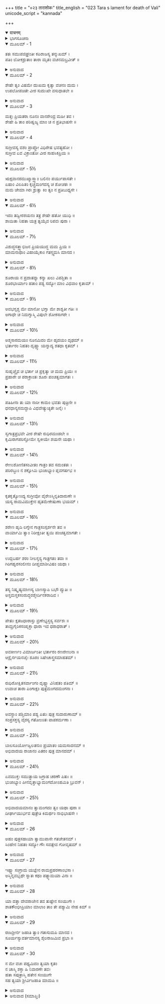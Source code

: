 +++
title = "०२३ ताराशोकः"
title_english = "023 Tara s lament for death of Vali"
unicode_script = "kannada"

+++
<details open><summary>वाचनम्</summary>

<div class="audioEmbed"  caption="श्रीराम-हरिसीताराममूर्ति-घनपाठिभ्यां वचनम्" src="https://archive.org/download/Ramayana-recitation-Sriram-harisItArAmamUrti-Ghanapaati-v2/Kanda_4/Kanda_4_KSK-023-Tharayaha_Shokaha.mp3"></div>
</details>



<details><summary>ಭಾಗಸೂಚನಾ</summary>

ತಾರೆಯ ವಿಲಾಪ
</details>

<details open><summary>ಮೂಲಮ್ - 1</summary>

ತತಃ ಸಮುಪಜಿಘ್ರಂತೀ ಕಪಿರಾಜಸ್ಯ ತನ್ಮುಖಮ್ ।  
ಪತಿಂ ಲೋಕಶ್ರುತಾಂ ತಾರಾ ಮೃತಂ ವಚನಮಬ್ರವೀತ್ ॥
</details>

<details><summary>ಅನುವಾದ</summary>

ಆಗ ವಾನರರಾಜನ ಮುಖವನ್ನು ಆಘ್ರಾಣಿಸುತ್ತಾ ಲೋಕವಿಖ್ಯಾತ ತಾರೆಯು ಅಳುತ್ತಾ ತನ್ನ ಪತಿಯಲ್ಲಿ ಈ ಪ್ರಕಾರ ಹೇಳಿದಳು.॥1॥
</details>

<details open><summary>ಮೂಲಮ್ - 2</summary>

ಶೇಷೇ ತ್ವಂ ವಿಷಮೇ ದುಃಖಮ ಕೃತ್ವಾ ವಚನಂ ಮಮ ।  
ಉಪಲೋಪಚಿತೇ ವೀರ ಸುದುಃಖೇ ವಸುಧಾತಲೇ ॥
</details>

<details><summary>ಅನುವಾದ</summary>

ವೀರ! ನೀವು ನನ್ನ ಮಾತನ್ನು ಕೇಳಲಿಲ್ಲ. ಈಗ ಕಲ್ಲುಗಳು ತುಂಬಿದ, ಹಳ್ಳ-ತಿಟ್ಟುಗಳಿರುವ ಅತ್ಯಂತ ದುಃಖಕರವಾದ ಕಠಿಣವಾದ ನೆಲದ ಮೇಲೆ ಮಲಗಿರುವುದು ದುಃಖದಾಯಕ ಮಾತಾಗಿದೆ.॥2॥
</details>

<details open><summary>ಮೂಲಮ್ - 3</summary>

ಮತ್ತಃ ಪ್ರಿಯತರಾ ನೂನಂ ವಾನರೇಂದ್ರ ಮಹೀ ತವ ।  
ಶೇಷೇ ಹಿ ತಾಂ ಪರಿಷ್ವಜ್ಯ ಮಾಂ ಚ ನ ಪ್ರತಿಭಾಷಸೇ ॥
</details>

<details><summary>ಅನುವಾದ</summary>

ವಾನರರಾಜ! ನಿಶ್ಚಯವಾಗಿ ಈ ಪೃಥಿವಿಯು ನಿಮಗೆ ನನಗಿಂತಲೂ ಮಿಗಿಲಾಗಿ ಪ್ರಿಯವಾಗಿದೆ; ಅದರಿಂದಲೇ ನೀವು ಇದನ್ನು ಆಲಿಂಗಿಸಿ ಮಲಗಿರುವಿರಿ ಮತ್ತು ನನ್ನೊಡನೆ ಮಾತನ್ನೂ ಆಡುವುದಿಲ್ಲ.॥3॥
</details>

<details open><summary>ಮೂಲಮ್ - 4</summary>

ಸುಗ್ರೀವಸ್ಯ ವಶಂ ಪ್ರಾಪ್ತೋ ವಿಧಿರೇಷ ಭವತ್ಯಹೋ ।  
ಸುಗ್ರೀವ ಏವ ವಿಕ್ರಾಂತೋ ವೀರ ಸಾಹಸಿಕಪ್ರಿಯ ॥
</details>

<details><summary>ಅನುವಾದ</summary>

ವೀರ! ಸಾಹಸಪೂರ್ಣ ಕಾರ್ಯಗಳಲ್ಲಿ ಪ್ರೇಮವುಳ್ಳ ವಾನರರಾಜನೇ! ಈ ರಾಮರೂಪೀ ವಿಧಿಯು ಸುಗ್ರೀವನ ವಶವಾಗಿರುವುದು ಆಶ್ಚರ್ಯದ ಮಾತಾಗಿದೆ. ಆದ್ದರಿಂದ ಇನ್ನು ಈ ರಾಜ್ಯದಲ್ಲಿ ಸುಗ್ರೀವನೇ ಪರಾಕ್ರಮಿ ರಾಜನಾಗಿ ವಿರಾಜಿಸುವನು.॥4॥
</details>

<details open><summary>ಮೂಲಮ್ - 5½</summary>

ಋಕ್ಷವಾನರಮುಖ್ಯಾಸ್ತ್ವಾಂ ಬಲಿನಂ ಪರ್ಯುಪಾಸತೇ ।  
ಏಷಾಂ ವಿಲಪಿತಂ ಕೃಚ್ಛ್ರಮಂಗದಸ್ಯ ಚ ಶೋಚತಃ ॥  
ಮಮ ಚೇಮಾ ಗಿರಃ ಶ್ರುತ್ವಾ ಕಿಂ ತ್ವಂ ನ ಪ್ರತಿಬುಧ್ಯಸೇ ।
</details>

<details><summary>ಅನುವಾದ</summary>

ಪ್ರಾಣನಾಥ! ಪ್ರಧಾನ-ಪ್ರಧಾನ ಕರಡಿ ಮತ್ತು ವಾನರರು ಮಹಾವೀರನಾದ ನಿನ್ನ ಸೇವೆಯಲ್ಲಿ ಇರುವವರು ಈಗ ಬಹಳ ದುಃಖದಿಂದ ವಿಲಪಿಸುತ್ತಿರುವರು. ಮಗು ಅಂಗದನೂ ಶೋಕದಲ್ಲಿ ಮುಳುಗಿರುವನು. ಆ ವಾನರರ ದುಃಖಮಯ ವಿಲಾಪ, ಅಂಗದನ ಶೋಕೋದ್ಗಾರ ಹಾಗೂ ನನ್ನ ಈ ವಿನಯ ತುಂಬಿದ ವಾಣಿಯನ್ನು ಕೇಳಿಯೂ ನೀವು ಏಕೆ ಎಚ್ಚರಗೊಳ್ಳುವುದಿಲ್ಲ.॥5½॥
</details>

<details open><summary>ಮೂಲಮ್ - 6½</summary>

ಇದಂ ತದ್ವೀರಶಯನಂ ತತ್ರ ಶೇಷೇ ಹತೋ ಯುಧಿ ॥  
ಶಾಯಿತಾ ನಿಹತಾ ಯತ್ರ ತ್ವಯೈವ ರಿಪವಃ ಪುರಾ ।
</details>

<details><summary>ಅನುವಾದ</summary>

ಹಿಂದೆ ನೀವು ಅನೇಕ ಶತ್ರುಗಳನ್ನು ಕೊಂದು ಮಲಗಿಸಿದ ವೀರಶಯ್ಯೆಯು ಇದೇ ಆಗಿದೆ, ಆದರೆ ಇಂದು ನೀವೇ ಸ್ವತಃ ಯುದ್ಧದಲ್ಲಿ ಸತ್ತು ಇದರ ಮೇಲೆ ಮಲಗಿರುವಿರಿ.॥6½॥
</details>

<details open><summary>ಮೂಲಮ್ - 7½</summary>

ವಿಶುದ್ಧಸತ್ತ್ವಾಭಿಜನ ಪ್ರಿಯಯುದ್ಧ ಮಮ ಪ್ರಿಯ ॥  
ಮಾಮನಾಥಾಂ ವಿಹಾಯೈಕಾಂ ಗತಸ್ತ್ವಮಸಿ ಮಾನದ ।
</details>

<details><summary>ಅನುವಾದ</summary>

ವಿಶುದ್ಧ ಬಲಶಾಲಿ ಕುಲದಲ್ಲಿ ಹುಟ್ಟಿದ, ಯುದ್ಧಪ್ರಿಯ ಮತ್ತು ಬೇರೆಯವರಿಗೆ ಮಾನ ಕೊಡುವ ನನ್ನ ಪ್ರಿಯತಮನೇ! ನೀನು ಅನಾಥಳಾದ ನನ್ನೊಬ್ಬಳನ್ನೇ ಬಿಟ್ಟು ಎಲ್ಲಿಗೆ ಹೊರಟು ಹೋಗಿರುವಿರಿ.॥7½॥
</details>

<details open><summary>ಮೂಲಮ್ - 8½</summary>

ಶೂರಾಯ ನ ಪ್ರದಾತವ್ಯಾ ಕನ್ಯಾ ಖಲು ವಿಪಶ್ಚಿತಾ ॥  
ಶೂರಭಾರ್ಯಾಂ ಹತಾಂ ಪಶ್ಯ ಸದ್ಯೋ ಮಾಂ ವಿಧವಾಂ ಕೃತಾಮ್ ।
</details>

<details><summary>ಅನುವಾದ</summary>

ಬುದ್ಧಿವಂತ ಪುರುಷನು ತನ್ನ ಕನ್ಯೆಯನ್ನು ಯಾವುದೇ ಶೂರವೀರನ ಕೈಗೆ ಖಂಡಿತವಾಗಿ ಕೊಡಬಾರದು. ನೋಡು, ನಾನು ಶೂರ-ವೀರ ಪತ್ನಿಯಾದ್ದರಿಂದ ತತ್ಕಾಲ ವಿಧವೆಯಾದೆ ಮತ್ತು ಈ ಪ್ರಕಾರ ಸರ್ವಥಾ ಹತಳಾದೆ.॥8½॥
</details>

<details open><summary>ಮೂಲಮ್ - 9½</summary>

ಅವಭಗ್ನಶ್ಚ ಮೇ ಮಾನೋ ಭಗ್ನಾ ಮೇ ಶಾಶ್ವತೀ ಗತಿಃ ॥  
ಅಗಾಧೇ ಚ ನಿಮಗ್ನಾಸ್ಮಿ ವಿಪುಲೇ ಶೋಕಸಾಗರೇ ।
</details>

<details><summary>ಅನುವಾದ</summary>

ರಾಜನ ರಾಣಿಯಾಗಿದ್ದ ನನ್ನ ಅಭಿಮಾನವು ಭಂಗವಾಯಿತು. ನಿತ್ಯ-ನಿರಂತರ ಸುಖಪಡೆಯುವ ನನ್ನ ಆಸೆಯು ನಾಶವಾಯಿತು. ನಾನು ಅಗಾಧ ವಿಶಾಲ ಶೋಕ ಸಮುದ್ರದಲ್ಲಿ ಮುಳುಗಿಹೋದೆ.॥9½॥
</details>

<details open><summary>ಮೂಲಮ್ - 10½</summary>

ಅಶ್ಮಸಾರಮಯಂ ನೂನಮಿದಂ ಮೇ ಹೃದಯಂ ದೃಢಮ್ ॥  
ಭರ್ತಾರಂ ನಿಹತಂ ದೃಷ್ಟ್ವಾ ಯನ್ನಾದ್ಯ ಶತಧಾ ಕೃತಮ್ ।
</details>

<details><summary>ಅನುವಾದ</summary>

ನಿಶ್ಚಯವಾಗಿಯೂ ಈ ನನ್ನ ಹೃದಯ ಉಕ್ಕಿನದಾಗಿದೆ, ಅದರಿಂದಲೇ ನನ್ನ ಸ್ವಾಮಿಯು ಸತ್ತುಹೋಗಿರುವುದನ್ನು ನೋಡಿಯೂ ಇದು ನೂರಾರು ತುಂಡುಗಳಾಗುವುದಿಲ್ಲವಲ್ಲ.॥10½॥
</details>

<details open><summary>ಮೂಲಮ್ - 11½</summary>

ಸುಹೃಚ್ಚೈವ ಚ ಭರ್ತಾ ಚ ಪ್ರಕೃತ್ಯಾ ಚ ಮಮ ಪ್ರಿಯಃ ॥  
ಪ್ರಹಾರೇ ಚ ಪರಾಕ್ರಾಂತಃ  ಶೂರಃ ಪಂಚತ್ವಮಾಗತಃ ।
</details>

<details><summary>ಅನುವಾದ</summary>

ಅಯ್ಯೋ! ನನ್ನ ಸುಹೃದ್, ಸ್ವಾಮಿ, ಸ್ವಭಾವದಿಂದಲೇ ಪ್ರಿಯರಾಗಿದ್ದ, ಸಂಗ್ರಾಮದಲ್ಲಿ ಮಹಾ ಪರಾಕ್ರಮ ಪ್ರಕಟಪಡಿಸುವ ಶೂರವೀರನಾದವನು ಜಗತ್ತನ್ನು ಬಿಟ್ಟುಹೋದನಲ್ಲ.॥11½॥
</details>

<details open><summary>ಮೂಲಮ್ - 12½</summary>

ಪತಿಹೀನಾ ತು ಯಾ ನಾರೀ ಕಾಮಂ ಭವತು ಪುತ್ರಿಣೀ ॥  
ಧನಧಾನ್ಯಸಮದ್ಧಾಪಿ ವಿಧವೇತ್ಯುಚ್ಯತೇ ಜನೈಃ ।
</details>

<details><summary>ಅನುವಾದ</summary>

ಪತಿ ಹೀನಳಾದ ನಾರಿಯು ಪುತ್ರವತಿಯಾಗಿದ್ದರೂ, ಧನ-ಧಾನ್ಯಗಳಿಂದ ಸಂಪನ್ನಳಾಗಿದ್ದರೂ, ಜನರು ಆಕೆಯನ್ನು ವಿಧವೆ ಎಂದೇ ಹೇಳುತ್ತಾರೆ.॥12½॥
</details>

<details open><summary>ಮೂಲಮ್ - 13½</summary>

ಸ್ವಗಾತ್ರಪ್ರಭವೇ ವೀರ ಶೇಷೇ ರುಧಿರಮಂಡಲೇ ॥  
ಕೃಮಿರಾಗಪರಿಸ್ತೋಮೇ ಸ್ವಕೀಯೇ ಶಯನೇ ಯಥಾ ।
</details>

<details><summary>ಅನುವಾದ</summary>

ವೀರ! ಮೊದಲು ಇಂದ್ರಗೋಪ ಎಂಬ ಕೀಟದ ಬಣ್ಣದಿಂದ ಚಿತ್ರತವಾದ ಶಯ್ಯೆಯಲ್ಲಿ ಮಲಗುತ್ತಿದ್ದ ನೀವು ಇಂದು ತನ್ನ ಶರೀರದಿಂದಲೇ ಹರಿದ ರಕ್ತರಾಶಿಯಲ್ಲಿ ಶಯನ ಮಾಡುತ್ತಿರುವಿರಿ.॥13½॥
</details>

<details open><summary>ಮೂಲಮ್ - 14½</summary>

ರೇಣುಶೋಣಿತಸಂವೀತಂ ಗಾತ್ರಂ ತವ ಸಮಂತತಃ ।  
ಪರಿರಬ್ಧುಂ ನ ಶಕ್ನೋಮಿ ಭುಜಾಭ್ಯಾಂ ಪ್ಲವಗರ್ಷಭ ॥
</details>

<details><summary>ಅನುವಾದ</summary>

ವಾನರ ಶ್ರೇಷ್ಠ! ನಿಮ್ಮ ಶರೀರ ವೆಲ್ಲ ಧೂಳು-ರಕ್ತದಿಂದ ತೊಯ್ದು ಹೋಗಿದೆ; ಅದರಿಂದ ನಾನು ನನ್ನ ಎರಡೂ ಭುಜಗಳಿಂದ ನಿಮ್ಮನ್ನು ಆಲಿಂಗಿಸಿಕೊಳ್ಳದಾಗಿದ್ದೇನೆ.॥14½॥
</details>

<details open><summary>ಮೂಲಮ್ - 15½</summary>

ಕೃತಕೃತ್ಯೋಽದ್ಯ ಸುಗ್ರೀವೋ ವೈರೇಽಸ್ಮಿನ್ನತಿದಾರುಣೇ ॥  
ಯಸ್ಯ ರಾಮವಿಮುಕ್ತೇನ ಹೃತಮೇಕೇಷುಣಾ ಭಯಮ್ ।
</details>

<details><summary>ಅನುವಾದ</summary>

ಈ ಅತ್ಯಂತ ಭಯಂಕರ ವೈರದಲ್ಲಿ ಇಂದು ಸುಗ್ರೀವನು ಕೃತಕೃತ್ಯನಾದನು. ಶ್ರೀರಾಮನು ಬಿಟ್ಟ ಒಂದೇ ಬಾಣದಿಂದ ಅವನ ಭಯವೆಲ್ಲ ಹೊರಟುಹೋಯಿತು.॥15½॥
</details>

<details open><summary>ಮೂಲಮ್ - 16½</summary>

ಶರೇಣ ಹೃದಿ ಲಗ್ನೇನ ಗಾತ್ರಸಂಸ್ಪರ್ಶನೇ ತವ ॥  
ವಾರ್ಯಾಮಿ ತ್ವಾಂ ನಿರೀಕ್ಷಂತೀ ತ್ವಯಿ ಪಂಚತ್ವಮಾಗತೇ ।
</details>

<details><summary>ಅನುವಾದ</summary>

ನಿಮ್ಮ ಎದೆಯಲ್ಲಿ ನಾಟಿದ ಬಾಣವು ನನಗೆ ನಿಮ್ಮ ಶರೀರವನ್ನು ಆಲಿಂಗಿಸಲು ತಡೆಯುತ್ತಿದೆ. ಇದರಿಂದ ನಿಮ್ಮ ಮೃತ್ಯುವಾದ ಬಳಿಕವೂ ನಾನು ಸುಮ್ಮನೇ ನೋಡುತ್ತಾ ಇದ್ದೇನೆ. (ನಿಮ್ಮನ್ನು ಅಪ್ಪಿಕೊಳ್ಳಲಾಗುವುದಿಲ್ಲ.॥16½॥
</details>

<details open><summary>ಮೂಲಮ್ - 17½</summary>

ಉದ್ಬಬರ್ಹ ಶರಂ ನೀಲಸ್ತಸ್ಯ ಗಾತ್ರಗತಂ ತದಾ ॥  
ಗಿರಿಗಹ್ವರಸಂಲೀನಂ ದೀಪ್ತಮಾಶೀವಿಷಂ ಯಥಾ ।
</details>

<details><summary>ಅನುವಾದ</summary>

ಆಗ ನೀಲನು ಪರ್ವತದ ಕಂದಕದಲ್ಲಿ ಅಡಗಿರುವ ಪ್ರಜ್ವಲಿತ ಮುಖವುಳ್ಳ ವಿಷಧರ ಸರ್ಪವನ್ನು ಅಲ್ಲಿಂದ ತೆಗೆದಂತೆ ವಾಲಿಯ ಶರೀರದಲ್ಲಿ ನೆಟ್ಟ ಬಾಣವನ್ನು ಕಿತ್ತುಹಾಕಿದನು.॥17½॥
</details>

<details open><summary>ಮೂಲಮ್ - 18½</summary>

ತಸ್ಯ ನಿಷ್ಕೃಷ್ಯಮಾಣಸ್ಯ ಬಾಣಸ್ಯಾಪಿ ಬಭೌ ದ್ಯುತಿಃ ॥  
ಅಸ್ತಮಸ್ತಕಸಂರುದ್ಧರಶ್ಮೇರ್ದಿನಕರಾದಿವ ।
</details>

<details><summary>ಅನುವಾದ</summary>

ವಾಲಿಯ ಶರೀರದಿಂದ ಕಿತ್ತ ಆ ಬಾಣದ ಕಾಂತಿಯು ಆಸ್ತಾಚಲದ ಶಿಖರದಲ್ಲಿ ತಡೆದ ಸೂರ್ಯನ ಪ್ರಭೆಯಂತೆ ಕಂಡುಬರುತ್ತಿತ್ತು.॥18½॥
</details>

<details open><summary>ಮೂಲಮ್ - 19½</summary>

ಪೇತುಃ ಕ್ಷತಜಧಾರಾಸ್ತು ವ್ರಣೇಭ್ಯಸ್ತಸ್ಯ ಸರ್ವಶಃ ॥  
ತಾಮ್ರಗೈರಿಕಸಂಪೃಕ್ತಾ ಧಾರಾ ಇವ ಧರಾಧರಾತ್ ।
</details>

<details><summary>ಅನುವಾದ</summary>

ಬಾಣವನ್ನು ಕಿತ್ತು ಬಿಡುತ್ತಲೇ ಪರ್ವತದಿಂದ ಹರಿಯುವ ಕೆಂಪಾದ ಗೈರಿಕಾದಿ ಧಾತುಗಳ ಧಾರೆಗಳು ಹರಿಯುತ್ತಿರುವಂತೆಯೇ ರಕ್ತದ ಧಾರೆಗಳು ಹರಿಯತೊಡಗಿದವು.॥19½॥
</details>

<details open><summary>ಮೂಲಮ್ - 20½</summary>

ಅವಕೀರ್ಣಂ ವಿಮಾರ್ಜಂತೀ ಭರ್ತಾರಂ ರಣರೇಣುನಾ ॥  
ಆಸ್ರೈರ್ನಯನಜೈಃ ಶೂರಂ ಸಿಷೇಚಾಸ್ತ್ರಸಮಾಹತಮ್ ।
</details>

<details><summary>ಅನುವಾದ</summary>

ವಾಲಿಯ ಶರೀರವು ರಣಭೂಮಿಯ ಧೂಳಿನಿಂದ ತುಂಬಿಹೋಗಿತ್ತು. ಆಗ ತಾರೆಯು ಬಾಣದಿಂದ ಹತನಾದ ತನ್ನ ಶೂರ ವೀರ ಸ್ವಾಮಿಯ ಆ ಶರೀರವನ್ನು ಒರೆಸುತ್ತಾ ಕಣ್ಣೀರ ಧಾರೆಯಿಂದ ತೊಳೆಯತೊಡಗಿದಳು.॥20½॥
</details>

<details open><summary>ಮೂಲಮ್ - 21½</summary>

ರುಧಿರೋಕ್ಷಿತಸರ್ವಾಂಗಂ ದೃಷ್ಟ್ವಾ ವಿನಿಹತಂ ಪತಿಮ್ ॥  
ಉವಾಚ ತಾರಾ ಪಿಂಗಾಕ್ಷಂ ಪುತ್ರಮಂಗದಮಂಗನಾ ।
</details>

<details><summary>ಅನುವಾದ</summary>

ಸತ್ತಿರುವ ತನ್ನ ಪತಿಯ ಇಡೀ ಶರೀರವು ರಕ್ತದಿಂದ ತೊಯ್ದು ಹೋಗಿದ್ದುದನ್ನು ನೋಡಿ, ಪಿಂಗಳ ಕಣ್ಣಿನ ವಾಲಿ ಪತ್ನೀ ತಾರೆಯು ತನ್ನ ಪುತ್ರ ಅಂಗದನಲ್ಲಿ ಹೇಳಿದಳು.॥21½॥
</details>

<details open><summary>ಮೂಲಮ್ - 22½</summary>

ಅವಸ್ಥಾಂ ಪಶ್ಚಿಮಾಂ ಪಶ್ಯ ಪಿತುಃ ಪುತ್ರ ಸುದಾರುಣಾಮ್ ॥  
ಸಂಪ್ರಸಕ್ತಸ್ಯ ವೈರಸ್ಯ ಗತೋಂಽತಃ ಪಾಪಕರ್ಮಣಾ ।
</details>

<details><summary>ಅನುವಾದ</summary>

ಮಗು! ನೋಡು, ನಿನ್ನ ತಂದೆಯ ಅಂತಿಮ ಸ್ಥಿತಿ ಎಷ್ಟು ಭಯಂಕರವಾಗಿದೆ. ಇವರು ಈಗ ಹಿಂದಿನ ಪಾಪದಿಂದಾಗಿ ಪ್ರಾಪ್ತವಾದ ವೈರದಿಂದ ದಾಟಿಹೋಗಿದ್ದಾರೆ.॥22½॥
</details>

<details open><summary>ಮೂಲಮ್ - 23½</summary>

ಬಾಲಸೂರ್ಯೋಜ್ವಲತನುಂ ಪ್ರಯಾತಂ ಯಮಸಾದನಮ್ ॥  
ಅಭಿವಾದಯ ರಾಜಾನಂ ಪಿತರಂ ಪುತ್ರ ಮಾನದಮ್ ।
</details>

<details><summary>ಅನುವಾದ</summary>

ವತ್ಸ! ಪ್ರಾತಃಕಾಲದ ಸೂರ್ಯನಂತೆ ಅರುಣಗೌರ ಶರೀರವುಳ್ಳ ನಿನ್ನ ತಂದೆ ರಾಜಾ ವಾಲಿಯು ಈಗ ಯಮಲೋಕಕ್ಕೆ ತೆರಳಿರುವರು. ಇವರು ನಿನ್ನನ್ನು ತುಂಬಾ ಆದರಿಸುತ್ತಿದ್ದರು. ನೀನು ಇವರ ಚರಣಗಳಿಗೆ ನಮಸ್ಕರಿಸು.॥23½॥
</details>

<details open><summary>ಮೂಲಮ್ - 24½</summary>

ಏವಮುಕ್ತಃ ಸಮುತ್ಥಾಯ ಜಗ್ರಾಹ ಚರಣೌ ಪಿತುಃ ॥  
ಭುಜಾಭ್ಯಾಂ ಪೀನವೃತ್ತಾಭ್ಯಾಮಂಗದೋಽಹಮಿತಿ ಬ್ರುವನ್ ।
</details>

<details><summary>ಅನುವಾದ</summary>

ತಾಯಿಯು ಹೀಗೆ ಹೇಳಿದಾಗ ಅಂಗದನು ತನ್ನ ಪುಷ್ಟವಾದ ಭುಜಗಳಿಂದ ತಂದೆಯ ಎರಡೂ ಕಾಲುಗಳನ್ನು ಹಿಡಿದು- ‘ಅಪ್ಪಾ! ಅಂಗದನಾದ ನಾನು ವಂದಿಸುತ್ತಿದ್ದೇನೆ’ ಎಂದು ಹೇಳಿ ಪ್ರಣಾಮ ಮಾಡಿದನು.॥24½॥
</details>

<details open><summary>ಮೂಲಮ್ - 25½</summary>

ಅಭಿವಾದಯಮಾನಂ ತ್ವಾಮಂಗದಂ ತ್ವಂ ಯಥಾ ಪುರಾ ॥  
ದೀರ್ಘಾಯುರ್ಭವ ಪುತ್ರೇತಿ ಕಿಮರ್ಥಂ ನಾಭಿಭಾಷಸೇ ।
</details>

<details><summary>ಅನುವಾದ</summary>

ಆಗ ತಾರೆಯು ಪುನಃ ಹೇಳಿದಳು - ಪ್ರಾಣನಾಥ! ಕುಮಾರ ಅಂಗದನು ಮೊದಲಿನಂತೆ ಇಂದೂ ಕೂಡ ನಿಮ್ಮ ಚರಣಗಳಿಗೆ ನಮಸ್ಕರಿಸುತ್ತಿದ್ದಾನೆ. ಆದರೆ ನೀವು ‘ಚಿರಂಜೀವಿಯಾಗು’ ಎಂದು ಏಕೆ ಆಶೀರ್ವದಿಸುವುದಿಲ್ಲ.॥25½॥
</details>

<details open><summary>ಮೂಲಮ್ - 26</summary>

ಅಹಂ ಪುತ್ರಸಹಾಯಾ ತ್ವಾಮುಪಾಸೇ ಗತಚೇತನಮ್ ।  
ಸಿಂಹೇನ ನಿಹತಂ ಸದ್ಯೋ ಗೌಃ ಸವತ್ಸೇವ ಗೋವೃಷಮ್ ॥
</details>

<details><summary>ಅನುವಾದ</summary>

ಸಿಂಹವು ಆಗಲೇ ಕೊಂದಿರುವ ಗೂಳಿಯ ಬಳಿ ಕರುಸಹಿತ ನಿಂತಿರುವ ಹಸುವಿನಂತೆ ನಾನು ಪುತ್ರಸಹಿತ ಪ್ರಾಣಹೀನರಾದ ನಿಮ್ಮ ಸೇವೆಯಲ್ಲಿ ಕುಳಿತಿರುವೆನು.॥26॥
</details>

<details open><summary>ಮೂಲಮ್ - 27</summary>

ಇಷ್ಟ್ವಾ ಸಂಗ್ರಾಮ ಯಜ್ಞೇನ ರಾಮಪ್ರಹರಣಾಂಭಸಾ ।  
ಅಸ್ಮಿನ್ನವಭೃಥೇ ಸ್ನಾತಃ ಕಥಂ ಪತ್ನ್ಯಾಮಯಾ ವಿನಾ ॥
</details>

<details><summary>ಅನುವಾದ</summary>

ನೀವು ಯುದ್ಧರೂಪೀ ಯಜ್ಞದ ಅನುಷ್ಠಾನ ಮಾಡಿ ಶ್ರೀರಾಮನ ಬಾಣರೂಪೀ ಜಲದಲ್ಲಿ ಪತ್ನಿಯಾದ ನನ್ನನ್ನು ಬಿಟ್ಟು ಒಬ್ಬಂಟಿಗರಾಗಿ ಅವಭೃತ ಸ್ನಾನ ಹೇಗೆ ಮಾಡಿದಿರಿ.॥27॥
</details>

<details open><summary>ಮೂಲಮ್ - 28</summary>

ಯಾ ದತ್ತಾ ದೇವರಾಜೇನ ತವ ತುಷ್ಟೇನ ಸಂಯುಗೇ ।  
ಶಾತಕೌಂಭೀಪ್ರಿಯಾಂ ಮಾಲಾಂ ತಾಂ ತೇ ಪಶ್ಯಾಮಿ ನೇಹ ಕಿಮ್ ॥
</details>

<details><summary>ಅನುವಾದ</summary>

ಯುದ್ಧದಲ್ಲಿ ಸಂತುಷ್ಟನಾದ ದೇವೇಂದ್ರನು ನಿಮಗೆ ಕೊಟ್ಟಿರುವ ಸ್ವರ್ಣಮಾಲೆಯು ನಾನು ಈಗ ನಿಮ್ಮ ಕೊರಳಲ್ಲಿ ಏಕೆ ನೋಡುವುದಿಲ್ಲ.॥28॥
</details>

<details open><summary>ಮೂಲಮ್ - 29</summary>

ರಾಜಶ್ರೀರ್ನ ಜಹಾತಿ ತ್ವಾಂ ಗತಾಸುಮಪಿ ಮಾನದ ।  
ಸೂರ್ಯಸ್ಯಾವರ್ತಮಾನಸ್ಯ ಶೈಲರಾಜಮಿವ ಪ್ರಭಾ ॥
</details>

<details><summary>ಅನುವಾದ</summary>

ಬೇರೆಯವರಿಗೆ ಮಾನಕೊಡುವ ವಾನರರಾಜ! ಪ್ರಾಣಹೀನರಾದರೂ ಎಲ್ಲೆಡೆ ಸಂಚರಿಸುವ ಸೂರ್ಯನ ಪ್ರಭೆಯು ಗಿರಿರಾಜ ಮೇರುವು ಎಂದೂ ಬಿಡದಂತೆ, ರಾಜ್ಯಲಕ್ಷ್ಮಿಯು ನಿಮ್ಮನ್ನು ಅಗಲಿ ಹೋಗಿಲ್ಲ.॥29॥
</details>

<details open><summary>ಮೂಲಮ್ - 30</summary>

ನ ಮೇ ವಚಃ ಪಥ್ಯಮಿದಂ ತ್ವಯಾ ಕೃತಂ  
ನ ಚಾಸ್ಮಿ ಶಕ್ತಾ ಹಿ ನಿವಾರಣೇ ತವ।  
ಹತಾ ಸಪುತ್ರಾಸ್ಮಿ ಹತೇನ ಸಂಯುಗೇ  
ಸಹ ತ್ವಯಾ ಶ್ರೀರ್ವಿಜಹಾತಿ ಮಾಮಪಿ ॥
</details>

<details><summary>ಅನುವಾದ</summary>

ನಾನು ನಿಮಗೆ ಹಿತದ ಮಾತನ್ನು ಹೇಳಿದ್ದೆ, ಆದರೆ ನೀವು ಅದನ್ನು ಸ್ವೀಕರಿಸಲಿಲ್ಲ. ನಿಮ್ಮನ್ನು ತಡೆಯಲು ನಾನೂ ಸಮರ್ಥಳಾಗಲಿಲ್ಲ. ಇದರ ಫಲ ನೀವು ಯುದ್ಧದಲ್ಲಿ ಹತರಾದಿರಿ. ನೀವು ಸತ್ತುಹೋದಾಗ ನಾನೂ ಪುತ್ರಸಹಿತ ಸತ್ತುಹೋದೆ. ಈಗ ಲಕ್ಷ್ಮಿಯು ನಿಮ್ಮೊಂದಿಗೇ ನನ್ನನ್ನು ಮತ್ತು ನನ್ನ ಪುತ್ರನನ್ನೂ ಬಿಟ್ಟುಹೋಗುತ್ತಿದ್ದಾಳೆ.॥30॥
</details>

<details><summary>ಅನುವಾದ (ಸಮಾಪ್ತಿಃ)</summary>

ಶ್ರೀ ವಾಲ್ಮೀಕಿವಿರಚಿತ ಆರ್ಷರಾಮಾಯಣ ಆದಿಕಾವ್ಯದ ಕಿಷ್ಕಿಂಧಾಕಾಂಡದ ಇಪ್ಪತ್ತಮೂರನೆಯ ಸರ್ಗ ಸಂಪೂರ್ಣವಾಯಿತು.  ॥23॥
</details>
